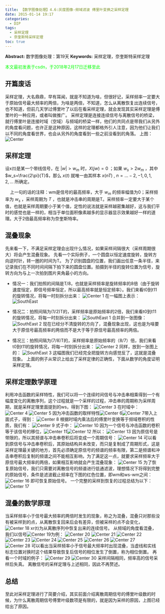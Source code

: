 ```yaml
---
title: 【数字图像处理】4.6:灰度图像-频域滤波 傅里叶变换之采样定理
date: 2015-01-14 19:17
categories:
  - DIP
tags:
  - 采样定理
  - 奈奎斯特采样定理
toc: true
---
```

**Abstract:** 数字图像处理：第19天
**Keywords:** 采样定理，奈奎斯特采样定理
<!--more-->
<font color="00FF00">本文最初发表于csdn，于2018年2月17日迁移至此</font>


## 开篇废话
采样定理，大名鼎鼎，早有耳闻，就是不知道为啥，但很好记，采样频率一定要大于原始信号最大频率的两倍，为啥是两倍，不知道，怎么从离散恢复出连续信号，也不知道，但前几天学过傅里叶了以后在看采样定理，就会发现其实采样定理是傅里叶的一种应用，或者叫做推广。
采样定理是连接连续信号与离散信号的桥梁，就行傅里叶是连接时域（空域）与频域的桥梁一样，他们的共同点是带我们从另外的角度看问题，也许正是这种原因，这样的定理都格外引人注意，因为他们让我们以不同的角度看世界，也会从另外的角度看到一些之前没看到的角落。
上图：
![Center][]
## 采样定理
设x(t)是某一个带线信号，在 $|w|>w_m$ 时，$X(jw)=0$ ；如果 $w_s>2w_m$ ，其中$w_s=\frac{2\pi}{T}$，那么 $x(t)$ 就唯一由其样本 $x(nT)$ , $n=\dots -2,-1,0,1,2,\dots$ 所确定。

    上一句的话的注释：wm是信号的最高频率，大于 $w_m$ 的频率幅值为0；采样频率为 $w_s$ ，采样周期为 $T$ ，也就是冲击串的周期是T。采样频率一定要大于某个值，也就是采样周期要小于某个值，定性的说法就是采样越密集越好，这与我们平时的感觉也是一样的，相当于单位面积像素越多的显示器显示效果越好一样的道理。大于2倍最高频率称为奈奎斯特率。

## 混叠现象
先来看一下，不满足采样定理会出现什么情况，如果采样间隔很大（采样周期很大）将会产生混叠现象。
先看一个实际例子，一个圆盘以恒定速度旋转，旋转方向逆时针，转一圈的时间为T。
为了识别圆盘的位置，我们画出任意一条半径，来记录我们在不同时间间隔下拍下来的圆盘位置。拍摄到半径的旋转位置为信号，旋转方向为与上一次拍到图片夹角最小的方向。

*  情况一：我们拍照的间隔是T/8，也就是采样频率是旋转频率的8倍（由于旋转速度恒定，即信号频率恒定，所以最高频率就是恒定频率）。我们来看t0到t11的旋转情况，将每一时刻拆分出来：
![Center 1][]
在一幅图上表示：
![SouthEast][]
*  情况二：拍照间隔为(1/2)T的，采样频率是原始频率的2倍，我们来看t0到t11的旋转情况，将每一时刻拆分出来：
![SouthEast 1][]
合并到一张图像：
![SouthEast 2][]
现在已经分不清旋转的方向了，混叠现象出现，这也是为啥要大于原信号最高频率的两倍而不是大于等于原信号最高频率的两倍。

*  情况三：拍照间隔为(7/8)T的，采样频率是原始频率的（8/7）倍，我们来看t0到t11的旋转情况，将每一时刻拆分出来：
![Center 2][]
同样，放到一张图上的：
![SouthEast 3][]
这幅图我们已经完全把旋转方向感觉反了，这就是混叠现象。
上面的例子从常识上给出了采样定律的正确性，下面从数学的角度证明采样定理。
## 采样定理数学原理
利用冲击函数的采样特性，我们可以将一个连续时间信号与冲击串相乘得到一个有幅度变化的离散序列，这个过程就是一个采样的过程，冲击串的周期称为采样周期，就是采样定理里面提到的ws，得到下图：
![Center 3][]
在时域中：
![Center 4][]
![Center 5][]
因为冲击函数的取样特性![Center 6][]![Center 7][]带入上面式子，得到：
![Center 8][]
根据时域内乘法后的傅里叶变换等于频域卷积的性质，我们有：
![Center 9][]
式子中：
![Center 10][]
因为一个信号与冲击函数的卷积等于该信号的移位，![Center 11][]![Center 12][]
所以：
![Center 13][]
因为原信号是带限的，所以其频谱与冲击串卷积后将变成一个周期信号：
![Center 14][]
可以看到原信号与冲击串卷积后，其原始结构并未改变，而只是复制成了周期形式，这是采样定理最关键的地方，首先必须确定原信号的频谱的频率有限，第二是频谱和冲击串卷积后复制的频谱之间不能相互影响，为了满足这一点，就要求采样频率大于原信号最大频率的两倍，如果相互影响就会产生混叠现象：
![Center 15][]
为了恢复原始信号，我们只需要对离散信号的频谱进行低通滤波，理想情况下将得到完整的原始信号，条件是滤波截止频率在下图的红色位置，即wm和ws-wm之间：
![Center 16][]
即可恢复原始信号。
一个完整的采样到恢复的过程总结为以下：
![Center 17][]
## 混叠的数学原理
当采样频率小于信号最大频率的两倍时发生的现象，称之为混叠，混叠只对那些没有被采样到的点，从离散恢复回来后会有差异，但被采样的点不会变化， ![Center 18][] xr(t)为从离散序列中恢复出来的连续信号。
从频域的角度看混叠，我们以信号![Center 19][]为例：
![Center 20][] ![Center 21][]
![Center 22][] ![Center 23][]
![Center 24][] ![Center 25][]
![Center 26][]
![Center 27][]
![Center 28][]
可以看出当采样频率小于信号最大频率时出现混叠，当虚线和实线标志位置对换时这个结果导致恢复后信号的相位发生了倒置，称为相位倒置。
再看一个时域的例子：
![Center 29][]
![Center 30][]
采样间隔相同，频率高的信号采样后失真。
离散信号的采样定理与上述相同，因此不再赘述。
## 总结
至此对采样定理进行了简要介绍，其实前面介绍离散周期信号的傅里叶级数的时候，为什么离散周期信号傅里叶级数项是有限的，就是因为采样的原因，上图已经给出了原因。

[Center]: https://tony4ai-1251394096.cos.ap-hongkong.myqcloud.com/blog_images/DIP-4-6-灰度图像-频域滤波-傅里叶变换之采样定理/20150114164442151.jpg
[Center 1]: https://tony4ai-1251394096.cos.ap-hongkong.myqcloud.com/blog_images/DIP-4-6-灰度图像-频域滤波-傅里叶变换之采样定理/20150114173513704.png
[SouthEast]: https://tony4ai-1251394096.cos.ap-hongkong.myqcloud.com/blog_images/DIP-4-6-灰度图像-频域滤波-傅里叶变换之采样定理/20150114173754213.png
[SouthEast 1]: https://tony4ai-1251394096.cos.ap-hongkong.myqcloud.com/blog_images/DIP-4-6-灰度图像-频域滤波-傅里叶变换之采样定理/20150114175446500.png
[SouthEast 2]: https://tony4ai-1251394096.cos.ap-hongkong.myqcloud.com/blog_images/DIP-4-6-灰度图像-频域滤波-傅里叶变换之采样定理/20150114175856875.png
[Center 2]: https://tony4ai-1251394096.cos.ap-hongkong.myqcloud.com/blog_images/DIP-4-6-灰度图像-频域滤波-傅里叶变换之采样定理/20150114174242671.png
[SouthEast 3]: https://tony4ai-1251394096.cos.ap-hongkong.myqcloud.com/blog_images/DIP-4-6-灰度图像-频域滤波-傅里叶变换之采样定理/20150114174927265.png
[Center 3]: https://tony4ai-1251394096.cos.ap-hongkong.myqcloud.com/blog_images/DIP-4-6-灰度图像-频域滤波-傅里叶变换之采样定理/20150114180748718.png
[Center 4]: https://tony4ai-1251394096.cos.ap-hongkong.myqcloud.com/blog_images/DIP-4-6-灰度图像-频域滤波-傅里叶变换之采样定理/20150114181225937.png
[Center 5]: https://tony4ai-1251394096.cos.ap-hongkong.myqcloud.com/blog_images/DIP-4-6-灰度图像-频域滤波-傅里叶变换之采样定理/20150114182517656.png
[Center 6]: https://tony4ai-1251394096.cos.ap-hongkong.myqcloud.com/blog_images/DIP-4-6-灰度图像-频域滤波-傅里叶变换之采样定理/20150114182704218.png
[Center 7]: https://tony4ai-1251394096.cos.ap-hongkong.myqcloud.com/blog_images/DIP-4-6-灰度图像-频域滤波-傅里叶变换之采样定理/20150114182807375.png
[Center 8]: https://tony4ai-1251394096.cos.ap-hongkong.myqcloud.com/blog_images/DIP-4-6-灰度图像-频域滤波-傅里叶变换之采样定理/20150114183020687.png
[Center 9]: https://tony4ai-1251394096.cos.ap-hongkong.myqcloud.com/blog_images/DIP-4-6-灰度图像-频域滤波-傅里叶变换之采样定理/20150114183128875.png
[Center 10]: https://tony4ai-1251394096.cos.ap-hongkong.myqcloud.com/blog_images/DIP-4-6-灰度图像-频域滤波-傅里叶变换之采样定理/20150114183208156.png
[Center 11]: https://tony4ai-1251394096.cos.ap-hongkong.myqcloud.com/blog_images/DIP-4-6-灰度图像-频域滤波-傅里叶变换之采样定理/20150114183401682.png
[Center 12]: https://tony4ai-1251394096.cos.ap-hongkong.myqcloud.com/blog_images/DIP-4-6-灰度图像-频域滤波-傅里叶变换之采样定理/20150114183422258.png
[Center 13]: https://tony4ai-1251394096.cos.ap-hongkong.myqcloud.com/blog_images/DIP-4-6-灰度图像-频域滤波-傅里叶变换之采样定理/20150114183513239.png
[Center 14]: https://tony4ai-1251394096.cos.ap-hongkong.myqcloud.com/blog_images/DIP-4-6-灰度图像-频域滤波-傅里叶变换之采样定理/20150114183821095.png
[Center 15]: https://tony4ai-1251394096.cos.ap-hongkong.myqcloud.com/blog_images/DIP-4-6-灰度图像-频域滤波-傅里叶变换之采样定理/20150114184150821.png
[Center 16]: https://tony4ai-1251394096.cos.ap-hongkong.myqcloud.com/blog_images/DIP-4-6-灰度图像-频域滤波-傅里叶变换之采样定理/20150114184450312.png
[Center 17]: https://tony4ai-1251394096.cos.ap-hongkong.myqcloud.com/blog_images/DIP-4-6-灰度图像-频域滤波-傅里叶变换之采样定理/20150114184735765.png
[Center 18]: https://tony4ai-1251394096.cos.ap-hongkong.myqcloud.com/blog_images/DIP-4-6-灰度图像-频域滤波-傅里叶变换之采样定理/20150114185233293.png
[Center 19]: https://tony4ai-1251394096.cos.ap-hongkong.myqcloud.com/blog_images/DIP-4-6-灰度图像-频域滤波-傅里叶变换之采样定理/20150114185501166.png
[Center 20]: https://tony4ai-1251394096.cos.ap-hongkong.myqcloud.com/blog_images/DIP-4-6-灰度图像-频域滤波-傅里叶变换之采样定理/20150114185601553.png
[Center 21]: https://tony4ai-1251394096.cos.ap-hongkong.myqcloud.com/blog_images/DIP-4-6-灰度图像-频域滤波-傅里叶变换之采样定理/20150114185530010.png
[Center 22]: https://tony4ai-1251394096.cos.ap-hongkong.myqcloud.com/blog_images/DIP-4-6-灰度图像-频域滤波-傅里叶变换之采样定理/20150114185700209.png
[Center 23]: https://tony4ai-1251394096.cos.ap-hongkong.myqcloud.com/blog_images/DIP-4-6-灰度图像-频域滤波-傅里叶变换之采样定理/20150114185623908.png
[Center 24]: https://tony4ai-1251394096.cos.ap-hongkong.myqcloud.com/blog_images/DIP-4-6-灰度图像-频域滤波-傅里叶变换之采样定理/20150114185754607.png
[Center 25]: https://tony4ai-1251394096.cos.ap-hongkong.myqcloud.com/blog_images/DIP-4-6-灰度图像-频域滤波-傅里叶变换之采样定理/20150114185732439.png
[Center 26]: https://tony4ai-1251394096.cos.ap-hongkong.myqcloud.com/blog_images/DIP-4-6-灰度图像-频域滤波-傅里叶变换之采样定理/20150114185846093.png
[Center 27]: https://tony4ai-1251394096.cos.ap-hongkong.myqcloud.com/blog_images/DIP-4-6-灰度图像-频域滤波-傅里叶变换之采样定理/20150114185957675.png
[Center 28]: https://tony4ai-1251394096.cos.ap-hongkong.myqcloud.com/blog_images/DIP-4-6-灰度图像-频域滤波-傅里叶变换之采样定理/20150114185940265.png
[Center 29]: https://tony4ai-1251394096.cos.ap-hongkong.myqcloud.com/blog_images/DIP-4-6-灰度图像-频域滤波-傅里叶变换之采样定理/20150114190313440.png
[Center 30]: https://tony4ai-1251394096.cos.ap-hongkong.myqcloud.com/blog_images/DIP-4-6-灰度图像-频域滤波-傅里叶变换之采样定理/20150114190323128.png
